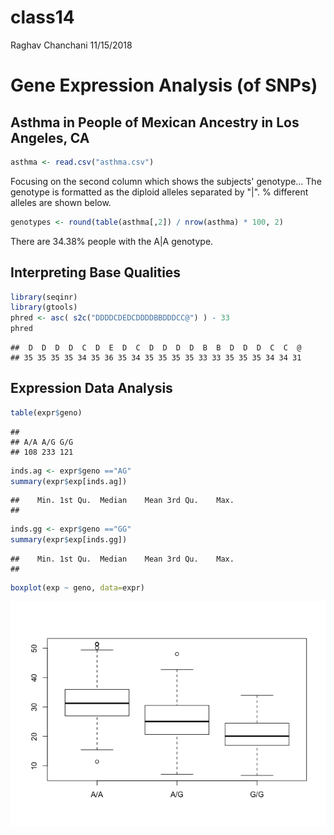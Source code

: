 class14
================
Raghav Chanchani
11/15/2018

Gene Expression Analysis (of SNPs)
==================================

Asthma in People of Mexican Ancestry in Los Angeles, CA
-------------------------------------------------------

``` r
asthma <- read.csv("asthma.csv")
```

Focusing on the second column which shows the subjects' genotype... The genotype is formatted as the diploid alleles separated by "|". % different alleles are shown below.

``` r
genotypes <- round(table(asthma[,2]) / nrow(asthma) * 100, 2)
```

There are 34.38% people with the A|A genotype.

Interpreting Base Qualities
---------------------------

``` r
library(seqinr)
library(gtools)
phred <- asc( s2c("DDDDCDEDCDDDDBBDDDCC@") ) - 33
phred
```

    ##  D  D  D  D  C  D  E  D  C  D  D  D  D  B  B  D  D  D  C  C  @ 
    ## 35 35 35 35 34 35 36 35 34 35 35 35 35 33 33 35 35 35 34 34 31

Expression Data Analysis
------------------------

``` r
table(expr$geno)
```

    ## 
    ## A/A A/G G/G 
    ## 108 233 121

``` r
inds.ag <- expr$geno =="AG"
summary(expr$exp[inds.ag])
```

    ##    Min. 1st Qu.  Median    Mean 3rd Qu.    Max. 
    ## 

``` r
inds.gg <- expr$geno =="GG"
summary(expr$exp[inds.gg])
```

    ##    Min. 1st Qu.  Median    Mean 3rd Qu.    Max. 
    ## 

``` r
boxplot(exp ~ geno, data=expr) 
```

![](class14_files/figure-markdown_github/unnamed-chunk-10-1.png)
